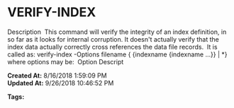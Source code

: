 # VERIFY-INDEX

Description  This command will verify the integrity of an index definition, in so far as it looks for internal corruption. It doesn't actually verify that the index data actually correctly cross references the data file records.  It is called as: verify-index -Options filename { {indexname {indexname ...}} | *} where options may be:  Option Descript  

**Created At:** 8/16/2018 1:59:09 PM  
**Updated At:** 9/26/2018 10:46:52 PM  

**Tags:**
<badge text='file indexing' vertical='middle' />
